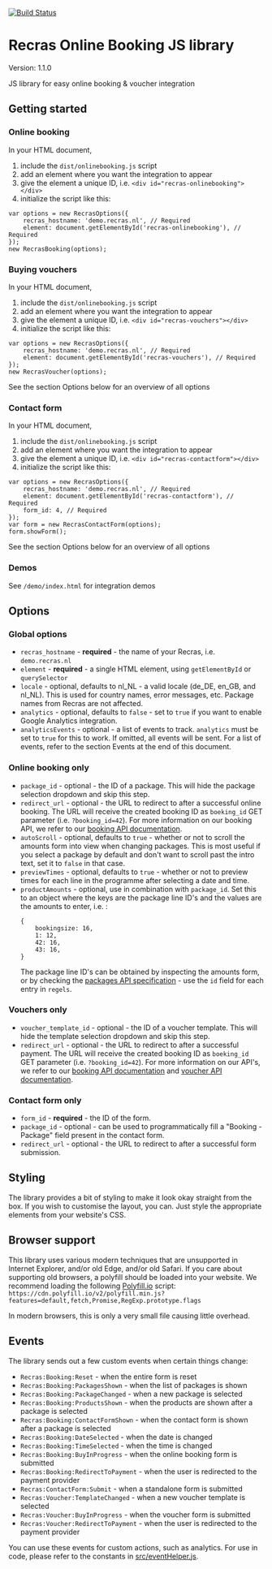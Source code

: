 [![Build Status](https://travis-ci.org/Recras/online-booking-js.svg?branch=master)](https://travis-ci.org/Recras/online-booking-js)

# Recras Online Booking JS library
Version: 1.1.0

JS library for easy online booking & voucher integration


## Getting started
### Online booking
In your HTML document,
1. include the `dist/onlinebooking.js` script
1. add an element where you want the integration to appear
1. give the element a unique ID, i.e. `<div id="recras-onlinebooking"></div>`
1. initialize the script like this:
```
var options = new RecrasOptions({
    recras_hostname: 'demo.recras.nl', // Required
    element: document.getElementById('recras-onlinebooking'), // Required
});
new RecrasBooking(options);
```

### Buying vouchers
In your HTML document,
1. include the `dist/onlinebooking.js` script
1. add an element where you want the integration to appear
1. give the element a unique ID, i.e. `<div id="recras-vouchers"></div>`
1. initialize the script like this:
```
var options = new RecrasOptions({
    recras_hostname: 'demo.recras.nl', // Required
    element: document.getElementById('recras-vouchers'), // Required
});
new RecrasVoucher(options);
```
See the section Options below for an overview of all options

### Contact form
In your HTML document,
1. include the `dist/onlinebooking.js` script
1. add an element where you want the integration to appear
1. give the element a unique ID, i.e. `<div id="recras-contactform"></div>`
1. initialize the script like this:
```
var options = new RecrasOptions({
    recras_hostname: 'demo.recras.nl', // Required
    element: document.getElementById('recras-contactform'), // Required
    form_id: 4, // Required
});
var form = new RecrasContactForm(options);
form.showForm();
```
See the section Options below for an overview of all options

### Demos
See `/demo/index.html` for integration demos


## Options
### Global options
* `recras_hostname` - **required** - the name of your Recras, i.e. `demo.recras.nl`
* `element` - **required** - a single HTML element, using `getElementById` or `querySelector`
* `locale` - optional, defaults to nl_NL - a valid locale (de_DE, en_GB, and nl_NL). This is used for country names, error messages, etc. Package names from Recras are not affected.
* `analytics` - optional, defaults to `false` - set to `true` if you want to enable Google Analytics integration.
* `analyticsEvents` - optional - a list of events to track. `analytics` must be set to `true` for this to 
work. If omitted, all events will be sent. For a list of events, refer to the section Events at the end of this document.

### Online booking only
* `package_id` - optional - the ID of a package. This will hide the package selection dropdown and skip this step.
* `redirect_url` - optional - the URL to redirect to after a successful online booking. The URL will receive the created booking ID as `boeking_id` GET parameter (i.e. `?booking_id=42`). For more information on our booking API, we refer to our [booking API documentation](https://recras.github.io/docs/endpoints/boekingen.html).
* `autoScroll` - optional, defaults to `true` - whether or not to scroll the amounts form into view when changing packages. This is most useful if you select a package by default and don't want to scroll past the intro text, set it to `false` in that case.
* `previewTimes` - optional, defaults to `true` - whether or not to preview times for each line 
in the programme after selecting a date and time.
* `productAmounts` - optional, use in combination with `package_id`. Set this to an object where the keys are the package line ID's and the values are the amounts to enter, i.e. :
    ```
    {
        bookingsize: 16,
        1: 12,
        42: 16,
        43: 16,
    }
    ```
    The package line ID's can be obtained by inspecting the amounts form, or by checking the [packages API specification](https://demo.recras.nl/docs/api/endpoints/arrangementen.html) - use the `id` field for each entry in `regels`.

### Vouchers only
* `voucher_template_id` - optional - the ID of a voucher template. This will hide the template selection dropdown and skip this step.
* `redirect_url` - optional - the URL to redirect to after a successful payment. The URL will receive the created booking ID as `boeking_id` GET parameter (i.e. `?booking_id=42`). For more information on our API's, we refer to our [booking API documentation](https://recras.github.io/docs/endpoints/boekingen.html) and [voucher API documentation](https://recras.github.io/docs/endpoints/vouchers.html).

### Contact form only
* `form_id` - **required** - the ID of the form.
* `package_id` - optional - can be used to programmatically fill a "Booking - Package" field present in the contact form.
* `redirect_url` - optional - the URL to redirect to after a successful form submission.


## Styling
The library provides a bit of styling to make it look okay straight from the box. If you wish to customise the layout, you can. Just style the appropriate elements from your website's CSS.


## Browser support
This library uses various modern techniques that are unsupported in Internet Explorer, and/or old Edge, and/or old Safari. If you care about supporting old browsers, a polyfill should be loaded into your website. We recommend loading the following [Polyfill.io](https://polyfill.io/v2/docs/) script: `https://cdn.polyfill.io/v2/polyfill.min.js?features=default,fetch,Promise,RegExp.prototype.flags`

In modern browsers, this is only a very small file causing little overhead.


## Events
The library sends out a few custom events when certain things change:

* `Recras:Booking:Reset` - when the entire form is reset
* `Recras:Booking:PackagesShown` - when the list of packages is shown
* `Recras:Booking:PackageChanged` - when a new package is selected
* `Recras:Booking:ProductsShown` - when the products are shown after a package is selected
* `Recras:Booking:ContactFormShown` - when the contact form is shown after a package is selected
* `Recras:Booking:DateSelected` - when the date is changed
* `Recras:Booking:TimeSelected` - when the time is changed
* `Recras:Booking:BuyInProgress` - when the online booking form is submitted
* `Recras:Booking:RedirectToPayment` - when the user is redirected to the payment provider
* `Recras:ContactForm:Submit` - when a standalone form is submitted
* `Recras:Voucher:TemplateChanged` - when a new voucher template is selected
* `Recras:Voucher:BuyInProgress` - when the voucher form is submitted
* `Recras:Voucher:RedirectToPayment` - when the user is redirected to the payment provider

You can use these events for custom actions, such as analytics. For use in code, please refer to 
the constants in [src/eventHelper.js](src/eventHelper.js).
